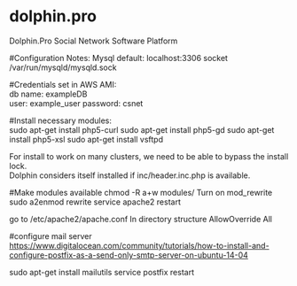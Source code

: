 # dolphin.pro
Dolphin.Pro Social Network Software Platform

#Configuration Notes:
Mysql default:
localhost:3306
socket
/var/run/mysqld/mysqld.sock

#Credentials set in AWS AMI:  
db name: exampleDB  
user: example_user
password: csnet

#Install necessary modules:  
sudo apt-get install php5-curl
sudo apt-get install php5-gd
sudo apt-get install php5-xsl
sudo apt-get install vsftpd

For install to work on many clusters, we need to be able to bypass the install lock.  
Dolphin considers itself installed if inc/header.inc.php is available.  


#Make modules available
chmod -R a+w modules/
Turn on mod_rewrite
sudo a2enmod rewrite
service apache2 restart

go to /etc/apache2/apache.conf
In directory structure AllowOverride All 

#configure mail server
https://www.digitalocean.com/community/tutorials/how-to-install-and-configure-postfix-as-a-send-only-smtp-server-on-ubuntu-14-04

sudo apt-get install mailutils
service postfix restart
